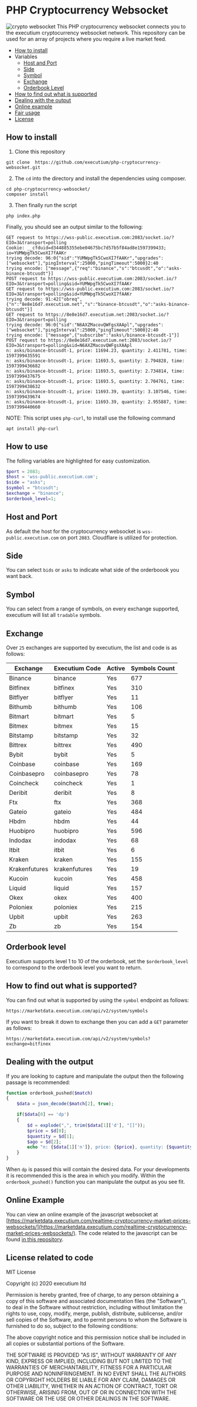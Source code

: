 # PHP Cryptocurrency Websocket
![crypto websocket](https://i.imgur.com/VGeP4EG.png)
This PHP cryptocurrency websocket connects you to the executium cryptocurrency websocket network. This repository can be used for an array of projects where you require a live market feed.

- [How to install](#how-to-install)
- Variables
    - [Host and Port](#host-and-port)
    - [Side](#side)
    - [Symbol](#symbol)
    - [Exchange](#exchange)
    - [Orderbook Level](#orderbook-level)
- [How to find out what is supported](#how-to-find-out-what-is-supported)
- [Dealing with the output](#dealing-with-the-output)
- [Online example](#online-example)
- [Fair usage](https://github.com/executium/real-time-cryptocurrency-market-prices-websocket/blob/master/FAIR-USAGE.md)
- [License](#license-related-to-code)

## How to install
1. Clone this repository

```
git clone  https://github.com/executium/php-cryptocurrency-websocket.git  
```

2. The `cd` into the directory and install the dependencies using composer. 
```
cd php-cryptocurrency-websocket/
composer install
```

3. Then finally run the script
```
php index.php
```

Finally, you should see an output similar to the following:
```
GET request to https://wss-public.executium.com:2083/socket.io/?EIO=3&transport=polling
Cookie: __cfduid=d344885355ebe04675bc7d57b5f84ad8e1597399433; io=YUMWpgTk5CwoXI7fAAKr
trying decode: 96:0{"sid":"YUMWpgTk5CwoXI7fAAKr","upgrades":["websocket"],"pingInterval":25000,"pingTimeout":5000}2:40
trying encode: ["message",{"req":"binance","s":"btcusdt","o":"asks-binance-btcusdt"}]
POST request to https://wss-public.executium.com:2083/socket.io/?EIO=3&transport=polling&sid=YUMWpgTk5CwoXI7fAAKr
GET request to https://wss-public.executium.com:2083/socket.io/?EIO=3&transport=polling&sid=YUMWpgTk5CwoXI7fAAKr
trying decode: 91:42["obreq",{"n":"8e8e16d7.executium.net","s":"binance-btcusdt","o":"asks-binance-btcusdt"}]
GET request to https://8e8e16d7.executium.net:2083/socket.io/?EIO=3&transport=polling
trying decode: 96:0{"sid":"N6AXZMacovQWFgsXAApl","upgrades":["websocket"],"pingInterval":25000,"pingTimeout":5000}2:40
trying encode: ["message",{"subscribe":"asks\/binance-btcusdt-1"}]
POST request to https://8e8e16d7.executium.net:2083/socket.io/?EIO=3&transport=polling&sid=N6AXZMacovQWFgsXAApl
n: asks/binance-btcusdt-1, price: 11694.23, quantity: 2.411781, time: 1597399435591
n: asks/binance-btcusdt-1, price: 11693.5, quantity: 2.794828, time: 1597399436682
n: asks/binance-btcusdt-1, price: 11693.5, quantity: 2.734814, time: 1597399437675
n: asks/binance-btcusdt-1, price: 11693.5, quantity: 2.704761, time: 1597399438632
n: asks/binance-btcusdt-1, price: 11693.39, quantity: 3.107546, time: 1597399439674
n: asks/binance-btcusdt-1, price: 11693.39, quantity: 2.955887, time: 1597399440660
```


NOTE: This script uses `php-curl`, to install use the following command
```
apt install php-curl
```

## How to use
The folling variables are highlighted for easy customization.

```php
$port = 2083;
$host = 'wss-public.executium.com';
$side = "asks";
$symbol = "btcusdt";
$exchange = "binance";
$orderbook_level=1;
```

## Host and Port
As default the host for the cryptocurrency websocket is `wss-public.executium.com` on port `2083`. Cloudflare is utilized for protection.

## Side
You can select `bids` or `asks` to indicate what side of the orderboook you want back.

## Symbol
You can select from a range of symbols, on every exchange supported, executium will list all `tradable` symbols.

## Exchange
Over `25` exchanges are supported by executium, the list and code is as follows:

Exchange | Executium Code |Active | Symbols Count
------------ | ------------ | ------------ | ------------
Binance|binance|Yes|677
Bitfinex|bitfinex|Yes|310
Bitflyer|bitflyer|Yes|11
Bithumb|bithumb|Yes|106
Bitmart|bitmart|Yes|5
Bitmex|bitmex|Yes|15
Bitstamp|bitstamp|Yes|32
Bittrex|bittrex|Yes|490
Bybit|bybit|Yes|5
Coinbase|coinbase|Yes|169
Coinbasepro|coinbasepro|Yes|78
Coincheck|coincheck|Yes|1
Deribit|deribit|Yes|8
Ftx|ftx|Yes|368
Gateio|gateio|Yes|484
Hbdm|hbdm|Yes|44
Huobipro|huobipro|Yes|596
Indodax|indodax|Yes|68
Itbit|itbit|Yes|6
Kraken|kraken|Yes|155
Krakenfutures|krakenfutures|Yes|19
Kucoin|kucoin|Yes|458
Liquid|liquid|Yes|157
Okex|okex|Yes|400
Poloniex|poloniex|Yes|215
Upbit|upbit|Yes|263
Zb|zb|Yes|154

## Orderbook level
Executium supports level 1 to 10 of the orderbook, set the `$orderbook_level` to correspond to the orderbook level you want to return.

## How to find out what is supported?
You can find out what is supported by using the `symbol` endpoint as follows:

```
https://marketdata.executium.com/api/v2/system/symbols
```

If you want to break it down to exchange then you can add a `GET` parameter as follows:

```
https://marketdata.executium.com/api/v2/system/symbols?exchange=bitfinex
```

## Dealing with the output
If you are looking to capture and manipulate the output then the following passage is recommended:

```php
function orderbook_pushed($match)
{
    $data = json_decode($match[2], true);

    if($data[0] == 'dp')
    {
        $d = explode(",", trim($data[1]['d'], "[]"));
        $price = $d[0];
        $quantity = $d[1];
        $ago = $d[2];
        echo "n: {$data[1]['n']}, price: {$price}, quantity: {$quantity}, time: {$ago}" . PHP_EOL;
    }
}

```

When `dp` is passed this will contain the desired data. For your developments it is recommended this is the area in which you modify. Within the `orderbook_pushed()` function you can manipulate the output as you see fit.

## Online Example
You can view an online example of the javascript websocket at [https://marketdata.executium.com/realtime-cryptocurrency-market-prices-websockets/](https://marketdata.executium.com/realtime-cryptocurrency-market-prices-websockets/). The code related to the javascript can be found [in this repository](https://github.com/executium/real-time-cryptocurrency-market-prices-websocket).

## License related to code

MIT License

Copyright (c) 2020 executium ltd

Permission is hereby granted, free of charge, to any person obtaining a copy of this software and associated documentation files (the "Software"), to deal in the Software without restriction, including without limitation the rights to use, copy, modify, merge, publish, distribute, sublicense, and/or sell copies of the Software, and to permit persons to whom the Software is furnished to do so, subject to the following conditions:

The above copyright notice and this permission notice shall be included in all copies or substantial portions of the Software.

THE SOFTWARE IS PROVIDED "AS IS", WITHOUT WARRANTY OF ANY KIND, EXPRESS OR IMPLIED, INCLUDING BUT NOT LIMITED TO THE WARRANTIES OF MERCHANTABILITY, FITNESS FOR A PARTICULAR PURPOSE AND NONINFRINGEMENT. IN NO EVENT SHALL THE AUTHORS OR COPYRIGHT HOLDERS BE LIABLE FOR ANY CLAIM, DAMAGES OR OTHER LIABILITY, WHETHER IN AN ACTION OF CONTRACT, TORT OR OTHERWISE, ARISING FROM, OUT OF OR IN CONNECTION WITH THE SOFTWARE OR THE USE OR OTHER DEALINGS IN THE SOFTWARE.
